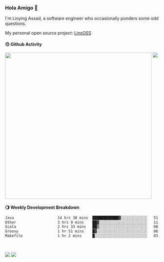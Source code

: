 ### Hola Amigo 🤣   

I'm Linying Assad, a software engineer who occasionally ponders some odd questions.  

My personal open source project: [LinsOSS](https://github.com/linsoss)
 
#### 🙃 Github Activity 
<div>
  <img src="https://github-readme-stats.vercel.app/api?username=al-assad&show_icons=true" align="top" style="display: inline-block;" width="480"/>
  <img src="https://github-readme-stats.vercel.app/api/top-langs/?username=al-assad&hide=css,html&langs_count=8&layout=compact" align="top" style="display: inline-block;"/>
</div>

#### 🌖 Weekly Development Breakdown
<!--START_SECTION:waka-->

```txt
Java                    14 hrs 38 mins  ████████████▓░░░░░░░░░░░░   51.00 %
Other                   3 hrs 9 mins    ██▓░░░░░░░░░░░░░░░░░░░░░░   11.01 %
Scala                   2 hrs 33 mins   ██▒░░░░░░░░░░░░░░░░░░░░░░   08.91 %
Groovy                  1 hr 51 mins    █▓░░░░░░░░░░░░░░░░░░░░░░░   06.48 %
Makefile                1 hr 2 mins     █░░░░░░░░░░░░░░░░░░░░░░░░   03.64 %
```

<!--END_SECTION:waka-->

<br>

<a href="https://twitter.com/assad_lin"><img src="https://img.shields.io/badge/Twitter-@assad__lin-blue?style=flat&logo=twitter" /></a>
<a href="https://al-assad.github.io"><img src="https://img.shields.io/badge/Blogs-Linying_Assad's_Blog-yellow?style=flat&logo=github" /></a>

